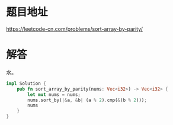 # 题目地址

<https://leetcode-cn.com/problems/sort-array-by-parity/>

# 解答

水。

```Rust
impl Solution {
    pub fn sort_array_by_parity(nums: Vec<i32>) -> Vec<i32> {
        let mut nums = nums;
        nums.sort_by(|&a, &b| (a % 2).cmp(&(b % 2)));
        nums
    }
}
```
